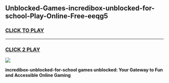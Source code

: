 
## Unblocked-Games-incredibox-unblocked-for-school-Play-Online-Free-eeqg5
<h3>
<a href="https://premium76.site?title=incredibox-unblocked-for-school&ref=26A">CLICK TO PLAY</a></h3>
<hr>

<h3>
<a href="https://premium76.site?title=incredibox-unblocked-for-school&ref=26A">CLICK 2 PLAY</a>
  
</h3>

<a href="https://premium76.site?title=incredibox-unblocked-for-school&ref=26A"><img src="https://clearcache.store/games.png"></a>


**incredibox-unblocked-for-school games unblocked: Your Gateway to Fun and Accessible Online Gaming**

